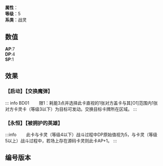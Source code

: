 
<script setup>
let list = [
    { number: "BD01-002", url: "/packs/BD01" }
]
</script>

# 

**属性**：<CardAttribute text="空"/><br>
**等级**：5<br>
**系类**：战灵

## 数值

**AP**:7<br>
**DP**:4<br>
**SP**:1

## 效果

### 【启动】【交换魔弹】

::: info BD01
&emsp;&emsp;限1：耗能3点并选择此卡直视的1张对方盖卡与其[O1]范围内1张对方卡灵卡（等级3以下）为目标可发动。交换目标卡牌所在区域。
:::

### 【永恒】【被拥护的英雄】

:::info 
&emsp;&emsp;此卡与卡灵（等级4以下）战斗过程中DP原始值视为5，与卡灵（等级5以上）战斗过程中，若场上存在源码卡灵则此卡AP+1。
:::

## 编号版本

<CardNumberBox :list="list"/>
